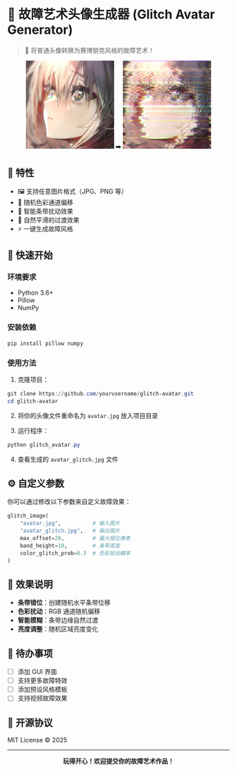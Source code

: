 # 🌈 故障艺术头像生成器 (Glitch Avatar Generator)

> 🎨 将普通头像转换为赛博朋克风格的故障艺术！

<div align="center">
  <img src="avatar.jpg" width="200" alt="原始头像">
  ➡️
  <img src="avatar_glitch.jpg" width="200" alt="故障风格">
</div>

## 🎯 特性

- 🖼️ 支持任意图片格式（JPG、PNG 等）
- 🎨 随机色彩通道偏移
- 🌈 智能条带扰动效果
- 🔮 自然平滑的过渡效果
- ⚡ 一键生成故障风格

## 🚀 快速开始

### 环境要求

- Python 3.6+
- Pillow
- NumPy

### 安装依赖

```powershell
pip install pillow numpy
```

### 使用方法

1. 克隆项目：

```powershell
git clone https://github.com/yourusername/glitch-avatar.git
cd glitch-avatar
```

2. 将你的头像文件重命名为 `avatar.jpg` 放入项目目录

3. 运行程序：

```powershell
python glitch_avatar.py
```

4. 查看生成的 `avatar_glitch.jpg` 文件

## ⚙️ 自定义参数

你可以通过修改以下参数来自定义故障效果：

```python
glitch_image(
    "avatar.jpg",          # 输入图片
    "avatar_glitch.jpg",   # 输出图片
    max_offset=20,         # 最大错位像素
    band_height=10,        # 条带高度
    color_glitch_prob=0.3  # 色彩扰动概率
)
```

## 🎨 效果说明

- **条带错位**：创建随机水平条带位移
- **色彩扰动**：RGB 通道随机偏移
- **智能模糊**：条带边缘自然过渡
- **亮度调整**：随机区域亮度变化

## 📝 待办事项

- [ ] 添加 GUI 界面
- [ ] 支持更多故障特效
- [ ] 添加预设风格模板
- [ ] 支持视频故障效果

## 📜 开源协议

MIT License © 2025

---

<div align="center">
  <b>玩得开心！欢迎提交你的故障艺术作品！</b>
</div>
